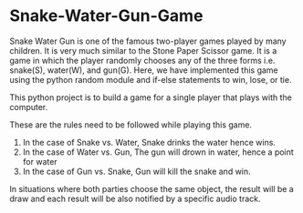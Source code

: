 # Snake-Water-Gun-Game

Snake Water Gun is one of the famous two-player games played by many children. It is very much similar to the Stone Paper Scissor game. 
It is a game in which the player randomly chooses any of the three forms i.e. snake(S), water(W), and gun(G). Here, we have implemented this game using the python random module and if-else statements to win, lose, or tie.

This python project is to build a game for a single player that plays with the computer.

These are the rules need to be followed while playing this game.

1. In the case of Snake vs. Water, Snake drinks the water hence wins.
2. In the case of Water vs. Gun, The gun will drown in water, hence a point for water
3. In the case of Gun vs. Snake, Gun will kill the snake and win.

In situations where both parties choose the same object, the result will be a draw and each result will be also notified by a specific audio track.
